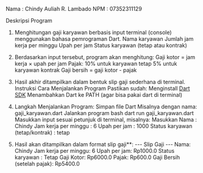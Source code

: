 Nama : Chindy Auliah R. Lambado
NPM : 07352311129

Deskripsi  Program

1. Menghitungan gaji karyawan berbasis input terminal (console) menggunakan bahasa pemrograman Dart.
Nama karyawan
Jumlah jam kerja per minggu
Upah per jam
Status karyawan (tetap atau kontrak)

2. Berdasarkan input tersebut, program akan menghitung:
Gaji kotor = jam kerja × upah per jam
Pajak:
10% untuk karyawan tetap
5% untuk karyawan kontrak
Gaji bersih = gaji kotor - pajak

3. Hasil akhir ditampilkan dalam bentuk slip gaji sederhana di terminal.
Instruksi Cara Menjalankan Program
Pastikan sudah:
Menginstall [Dart SDK](https://dart.dev/get-dart)
Menambahkan Dart ke PATH (agar bisa pakai dart di terminal)

4. Langkah Menjalankan Program:
Simpan file Dart Misalnya dengan nama: gaji_karyawan.dart
Jalankan program
bash dart run gaji_karyawan.dart   
Masukkan input sesuai petunjuk di terminal, misalnya:
Masukkan Nama : Chindy
Jam kerja per minggu : 6
Upah per jam : 1000
Status karyawan (tetap/kontrak) : tetap

5. Hasil akan ditampilkan dalam format slip gaji**:
--- Slip Gaji ---
Nama: Chindy
Jam kerja per minggu: 6
Upah per jam: Rp1000.0
Status karyawan : Tetap
Gaji Kotor: Rp6000.0
Pajak: Rp600.0
Gaji Bersih (setelah pajak): Rp5400.0
